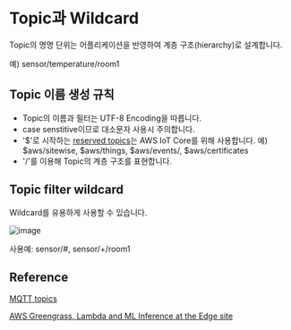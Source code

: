 # Topic과 Wildcard

Topic의 명명 단위는 어플리케이션을 반영하여 계층 구조(hierarchy)로 설계합니다. 

예) sensor/temperature/room1

## Topic 이름 생성 규칙

- Topic의 이름과 필터는 UTF-8 Encoding을 따릅니다.
- case senstitive이므로 대소문자 사용시 주의합니다.
- '$'로 시작하는 [reserved topics](https://docs.aws.amazon.com/iot/latest/developerguide/reserved-topics.html)는 AWS IoT Core를 위해 사용합니다. 
  예) $aws/sitewise, $aws/things, $aws/events/, $aws/certificates
- '/'를 이용해 Topic의 계층 구조를 표현합니다. 
  
## Topic filter wildcard

Wildcard를 유용하게 사용할 수 있습니다.

![image](https://user-images.githubusercontent.com/52392004/182006975-8e251b28-956a-454d-8b0e-9e59bbfdc4f9.png)

사용예: sensor/#, sensor/+/room1




## Reference

[MQTT topics](https://docs.aws.amazon.com/iot/latest/developerguide/topics.html)

[AWS Greengrass, Lambda and ML Inference at the Edge site](https://www.youtube.com/watch?v=T9do1kWL6SE)
